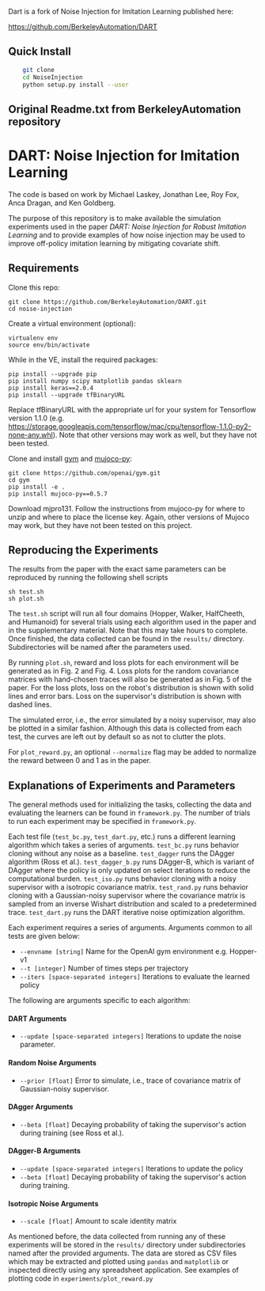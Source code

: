
Dart is a fork of Noise Injection for Imitation Learning published here:

https://github.com/BerkeleyAutomation/DART

## Quick Install

```bash
    git clone 
    cd NoiseInjection
    python setup.py install --user
```


## Original Readme.txt from BerkeleyAutomation repository
# DART: Noise Injection for Imitation Learning


The code is based on work by Michael Laskey, Jonathan Lee, Roy Fox, Anca Dragan, and Ken Goldberg.

The purpose of this repository is to make available the simulation
experiments used in the paper *DART: Noise Injection for Robust Imitation Learning*
and to provide examples of how noise injection may be used to improve off-policy imitation learning
by mitigating covariate shift.

## Requirements
Clone this repo:
	
	git clone https://github.com/BerkeleyAutomation/DART.git 
	cd noise-injection

Create a virtual environment (optional):

	virtualenv env
	source env/bin/activate

While in the VE, install the required packages:

	pip install --upgrade pip
	pip install numpy scipy matplotlib pandas sklearn
	pip install keras==2.0.4
	pip install --upgrade tfBinaryURL 

Replace tfBinaryURL with the appropriate url for your system for Tensorflow version 1.1.0 (e.g. https://storage.googleapis.com/tensorflow/mac/cpu/tensorflow-1.1.0-py2-none-any.whl).
Note that other versions may work as well, but they have not been tested.

Clone and install [gym](https://github.com/openai/gym) and [mujoco-py](https://github.com/openai/mujoco-py):

	git clone https://github.com/openai/gym.git
	cd gym
	pip install -e .
	pip install mujoco-py==0.5.7

Download mjpro131. Follow the instructions from mujoco-py for where to unzip and where to place the license key.
Again, other versions of Mujoco may work, but they have not been tested on this project.


## Reproducing the Experiments

The results from the paper with the exact same parameters can be reproduced by running the following shell scripts

	sh test.sh
	sh plot.sh

The `test.sh` script will run all four domains (Hopper, Walker, HalfCheeth, and Humanoid) for several trials using each algorithm used in the paper and in the supplementary material. Note that this may take hours to complete. Once finished, the data collected can be found in the `results/` directory. Subdirectories will be named after the parameters used.

By running `plot.sh`, reward and loss plots for each environment will be generated as in Fig. 2 and Fig. 4. Loss plots for the random covariance matrices with hand-chosen traces will also be generated as in Fig. 5 of the paper. For the loss plots, loss on the robot's distribution is shown with solid lines and error bars. Loss on the supervisor's distribution is shown with dashed lines.

The simulated error, i.e., the error simulated by a noisy supervisor, may also be plotted in a similar fashion. Although this data is collected from each test, the curves are left out by default so as not to clutter the plots.

For `plot_reward.py`, an optional `--normalize` flag may be added to normalize the reward between 0 and 1 as in the paper.

## Explanations of Experiments and Parameters

The general methods used for initializing the tasks, collecting the data and evaluating the learners can be found in `framework.py`. The number of trials to run each experiment may be specified in `framework.py`.

Each test file (`test_bc.py`, `test_dart.py`, etc.) runs a different learning algorithm which takes a series of arguments.
`test_bc.py` runs behavior cloning without any noise as a baseline. `test_dagger` runs the DAgger algorithm (Ross et al.). `test_dagger_b.py` runs DAgger-B, which is variant of DAgger where the policy is only updated on select iterations to reduce the computational burden. `test_iso.py` runs behavior cloning with a noisy supervisor with a isotropic covariance matrix. `test_rand.py` runs behavior cloning with a Gaussian-noisy supervisor where the covariance matrix is sampled from an inverse Wishart distribution and scaled to a predetermined trace. `test_dart.py` runs the DART iterative noise optimization algorithm.

Each experiment requires a series of arguments. Arguments common to all tests are given below:
	
* `--envname [string]` Name for the OpenAI gym environment e.g. Hopper-v1
* `--t [integer]` Number of times steps per trajectory
* `--iters [space-separated integers]` Iterations to evaluate the learned policy

The following are arguments specific to each algorithm:

#### DART Arguments

* `--update [space-separated integers]` Iterations to update the noise parameter.

#### Random Noise Arguments

* `--prior [float]` Error to simulate, i.e., trace of covariance matrix of Gaussian-noisy supervisor.

#### DAgger Arguments

* `--beta [float]` Decaying probability of taking the supervisor's action during training (see Ross et al.).

#### DAgger-B Arguments

* `--update [space-separated integers]` Iterations to update the policy
* `--beta [float]` Decaying probability of taking the supervisor's action during training.

#### Isotropic Noise Arguments

* `--scale [float]` Amount to scale identity matrix

As mentioned before, the data collected from running any of these experiments will be stored in the `results/` directory under subdirectories named after the provided arguments. The data are stored as CSV files which may be extracted and plotted using `pandas` and `matplotlib` or inspected directly using any spreadsheet application. See examples of plotting code in `experiments/plot_reward.py`

